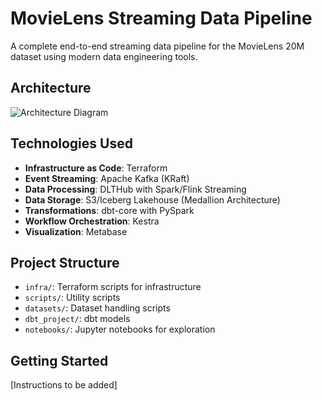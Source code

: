 # MovieLens Streaming Data Pipeline

A complete end-to-end streaming data pipeline for the MovieLens 20M dataset using modern data engineering tools.

## Architecture

![Architecture Diagram](docs/architecture.png)

## Technologies Used

- **Infrastructure as Code**: Terraform
- **Event Streaming**: Apache Kafka (KRaft)
- **Data Processing**: DLTHub with Spark/Flink Streaming
- **Data Storage**: S3/Iceberg Lakehouse (Medallion Architecture)
- **Transformations**: dbt-core with PySpark
- **Workflow Orchestration**: Kestra
- **Visualization**: Metabase

## Project Structure

- `infra/`: Terraform scripts for infrastructure
- `scripts/`: Utility scripts
- `datasets/`: Dataset handling scripts
- `dbt_project/`: dbt models
- `notebooks/`: Jupyter notebooks for exploration

## Getting Started

[Instructions to be added]